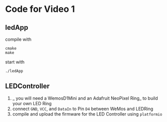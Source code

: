 # Code for Video 1

## ledApp 
  compile with  
  ```
  cmake
  make 
  ```
 start with 
 ```
 ./ledApp
 ```

## LEDController
 1. _ you will need a WemosD1Mini and an Adafruit NeoPixel Ring_ to build your own LED Ring
 2. connect `GND`, `VCC`, and `DataIn` to Pin `D4` between WeMos and LEDRing 
 3. compile and upload the firmware for the LED Controller using `platformio`
 
